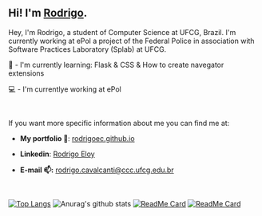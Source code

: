 ## Hi! I'm [Rodrigo](https://rodrigoec.github.io/).


Hey, I'm Rodrigo, a student of Computer Science at UFCG, Brazil. I'm currently working at ePol a project of the Federal Police in association with Software Practices Laboratory (Splab) at UFCG.

:seedling: - I'm currently learning: Flask & CSS & How to create navegator extensions

:computer: - I'm currentlye working at ePol

<br>

If you want more specific information about me you can find me at:

- **My portfolio :closed_book:**: [rodrigoec.github.io](https://rodrigoec.github.io/)<p>

- **Linkedin**: [Rodrigo Eloy](https://www.linkedin.com/in/rodrigo-eloy-2bb037193/)

- **E-mail :mailbox::** rodrigo.cavalcanti@ccc.ufcg.edu.br

<br>

[![Top Langs](https://github-readme-stats.vercel.app/api/top-langs/?username=rodrigoec&hide=Jupyter&theme=onedark)](https://github.com/anuraghazra/github-readme-stats)
![Anurag's github stats](https://github-readme-stats.vercel.app/api?username=rodrigoec&show_icons=true&theme=onedark&hide=stars)
[![ReadMe Card](https://github-readme-stats.vercel.app/api/pin/?username=rodrigoec&repo=rodrigoec.github.io&theme=onedark)](https://github.com/rodrigoec/rodrigoec.github.io)
[![ReadMe Card](https://github-readme-stats.vercel.app/api/pin/?username=rodrigoec&repo=30DiasdeCSS&theme=onedark)](https://github.com/anuraghazra/github-readme-stats)
